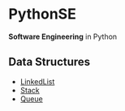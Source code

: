 # PythonSE
**Software Engineering** in Python

## Data Structures
- [LinkedList](/DataStructures/LinkedList/README.md)
- [Stack](/DataStructures/Stack/README.md)
- [Queue](/DataStructures/Queue/README.md)